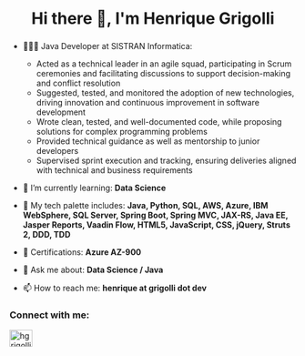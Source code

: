<h1 align="center">Hi there 👋, I'm Henrique Grigolli</h1>
<h3 align="center"></h3>

- 👨🏻‍💻 Java Developer at SISTRAN Informatica:
  - Acted as a technical leader in an agile squad, participating in Scrum ceremonies and facilitating discussions to
  support decision-making and conflict resolution
  - Suggested, tested, and monitored the adoption of new technologies, driving innovation and continuous
  improvement in software development
  - Wrote clean, tested, and well-documented code, while proposing solutions for complex programming problems
  - Provided technical guidance as well as mentorship to junior developers
  - Supervised sprint execution and tracking, ensuring deliveries aligned with technical and business requirements

- 🌱 I’m currently learning: **Data Science**

- 🎨 My tech palette includes: **Java, Python, SQL, AWS, Azure, IBM WebSphere, SQL Server, Spring Boot, Spring MVC, JAX-RS, Java EE, Jasper Reports, Vaadin Flow, HTML5, JavaScript, CSS, jQuery, Struts 2, DDD, TDD**

- 🌟 Certifications: **Azure AZ-900**

- 💬 Ask me about: **Data Science / Java**

- 📫 How to reach me: **henrique at grigolli dot dev**

<h3 align="left">Connect with me:</h3>
<p align="left">
<a href="https://linkedin.com/in/hgrigolli" target="blank"><img align="center" src="https://raw.githubusercontent.com/rahuldkjain/github-profile-readme-generator/master/src/images/icons/Social/linked-in-alt.svg" alt="hgrigolli" height="30" width="40" /></a>
</p>
